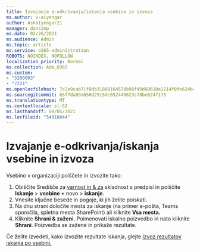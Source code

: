 ```yaml
---
title: Izvajanje e-odkrivanja/iskanja vsebine in izvoza
ms.author: v-aiyengar
author: AshaIyengar21
manager: dansimp
ms.date: 02/26/2021
ms.audience: Admin
ms.topic: article
ms.service: o365-administration
ROBOTS: NOINDEX, NOFOLLOW
localization_priority: Normal
ms.collection: Adm_O365
ms.custom:
- "3200003"
- "7221"
ms.openlocfilehash: 7c2e9cab71f8db31808164570b98f49d89610a1114f0fe624b4e6295c2b5d86d
ms.sourcegitcommit: b5f7da89a650d2915dc652449623c78be6247175
ms.translationtype: MT
ms.contentlocale: sl-SI
ms.lasthandoff: 08/05/2021
ms.locfileid: "54016644"
---
```

# <a name="perform-an-ediscoverycontent-search-and-export"></a>Izvajanje e-odkrivanja/iskanja vsebine in izvoza

Vsebino v organizaciji poiščete in izvozite tako:

1. Obiščite Središče za [varnost in & za](https://go.microsoft.com/fwlink/?linkid=2086958) skladnost s predpisi in poiščite **Iskanje**  >  **vsebine +** novo  >  **iskanje**.
1. Vnesite ključne besede in pogoje, ki jih želite poiskati.
1. Na dnu strani določite mesta za iskanje (na primer e-pošta, Teams sporočila, spletna mesta SharePoint) ali kliknite **Vsa mesta.**
1. Kliknite **Shrani & zaženi.** Poimenovati iskalno poizvedbo in nato kliknite **Shrani**. Poizvedba se zažene in prikaže rezultate.

Če želite izvedeti, kako izvozite rezultate iskanja, glejte [Izvoz rezultatov iskanja po vsebini.](https://go.microsoft.com/fwlink/?linkid=2102118)

